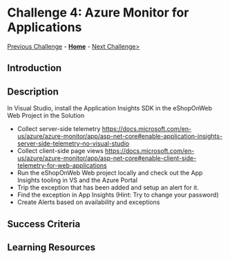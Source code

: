 # Challenge 4: Azure Monitor for Applications

[Previous Challenge](./03-Azure-Monitor-For-Virtual-Machines.md) - **[Home](../README.md)** - [Next Challenge>](./05-Azure-Monitor-For-Containers.md)

## Introduction

## Description

In Visual Studio, install the Application Insights SDK in the eShopOnWeb Web Project in the Solution
- Collect server-side telemetry
https://docs.microsoft.com/en-us/azure/azure-monitor/app/asp-net-core#enable-application-insights-server-side-telemetry-no-visual-studio 
- Collect client-side page views
https://docs.microsoft.com/en-us/azure/azure-monitor/app/asp-net-core#enable-client-side-telemetry-for-web-applications
- Run the eShopOnWeb  Web project locally and check out the App Insights tooling in VS and the Azure Portal
- Trip the exception that has been added and setup an alert for it.
- Find the exception in App Insights (Hint: Try to change your password)
- Create Alerts based on availability and exceptions

## Success Criteria

## Learning Resources
